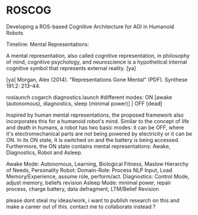 # ROSCOG
Developing a ROS-based Cognitive Architecture for AGI in Humanoid Robots

Timeline: Mental Representations:

A mental representation, also called cognitive representation, in philosophy of mind, cognitive psychology, and neuroscience is a hypothetical internal cognitive symbol that represents external reality. [ya]

[ya] Morgan, Alex (2014). "Representations Gone Mental" (PDF). Synthese 191.2: 213–44.

roslaunch cogarch diagnostics.launch 
#different modes: ON [awake (autonomous), diagnostics, sleep (minimal power)] | OFF [dead]

Inspired by human mental representations, the proposed framework also incorporates this for a humanoid robot's mind. Similar to the concept of life and death in humans, a robot has two basic modes: it can be OFF, where it's electromechanical parts are not being powered by electricity or it can be ON. In its ON state, it is switched on and the battery is being accessed. Furthermore, the ON state contains mental representations: Awake, Diagnostics, Robot and Asleep.

Awake Mode: Autonomous, Learning, Biological Fitness, Maslow Hierarchy of Needs, Personality
Robot: Domain-Role: Process NLP Input, Load Memory/Experience, assume role, perform/act.
Diagnostics: Control Mode, adjust memory, beliefs revision 
Asleep Mode: minimal power, repair process, charge battery, data defragment, LTM/Belief Revision

please dont steal my ideas/work, i want to publish research on this and make a career out of this.
contact me to collaborate instead ?
